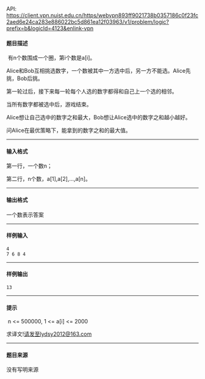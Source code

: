 API: https://client.vpn.nuist.edu.cn/https/webvpn893ff9021738b0357186c0f23fc2aed6e24ca283e886022bc5d861ea12f03963/v1/problem/logic?prefix=b&logicId=4123&enlink-vpn

#### 题目描述

 有n个数围成一个圈，第i个数是a\[i\]。

Alice和Bob互相挑选数字，一个数被其中一方选中后，另一方不能选。Alice先挑，Bob后挑。

第一轮过后，接下来每一轮每个人选的数字都得和自己上一个选的相邻。

当所有数字都被选中后，游戏结束。

Alice想让自己选中的数字之和最大，Bob想让Alice选中的数字之和越小越好。

问Alice在最优策略下，能拿到的数字之和的最大值。

---

#### 输入格式

第一行，一个数n；

第二行，n个数，a\[1\],a\[2\],...,a\[n\]。

---

#### 输出格式

一个数表示答案  

---

#### 样例输入
```
4
7 6 8 4
```

---

#### 样例输出
```
13
```

---

#### 提示

 n <= 500000, 1 <= a\[i\] <= 2000

求译文!请发至lydsy2012@163.com

---

#### 题目来源

没有写明来源